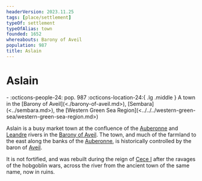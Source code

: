 ```yaml
---
headerVersion: 2023.11.25
tags: [place/settlement]
typeOf: settlement
typeOfAlias: town
founded: 1652
whereabouts: Barony of Aveil
population: 987
title: Aslain
---
```


# Aslain
<div class="grid cards ext-narrow-margin ext-one-column" markdown>
-  
    :octicons-people-24: pop. 987  
    :octicons-location-24:{ .lg .middle } A town in the [Barony of Aveil](<./barony-of-aveil.md>), [Sembara](<../sembara.md>), the [Western Green Sea Region](<../../../western-green-sea/western-green-sea-region.md>)  
</div>


Aslain is a busy market town at the confluence of the [Auberonne](<../../rivers/wistel-enst-watershed/auberonne.md>) and [Leandre](<../../rivers/wistel-enst-watershed/leandre.md>) rivers in the [Barony of Aveil](<./barony-of-aveil.md>). The town, and much of the farmland to the east along the banks of the [Auberonne](<../../rivers/wistel-enst-watershed/auberonne.md>), is historically controlled by the baron of [Aveil](<./barony-of-aveil.md>).

It is not fortified, and was rebuilt during the reign of [Cece I](<../../../../people/historical-figures/sembaran-royalty/cece-i.md>) after the ravages of the hobgoblin wars, across the river from the ancient town of the same name, now in ruins. 